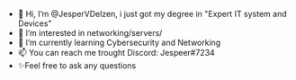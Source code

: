 - 👋 Hi, I’m @JesperVDelzen, i just got my degree in "Expert IT system and Devices"
- 👀 I’m interested in networking/servers/
- 🌱 I’m currently learning Cybersecurity and Networking
- 📫 You can reach me trought Discord: Jespeer#7234
- ✨Feel free to ask any questions

<!---
JesperVDelzen/JesperVDelzen is a ✨ special ✨ repository because its `README.md` (this file) appears on your GitHub profile.
You can click the Preview link to take a look at your changes.
--->
